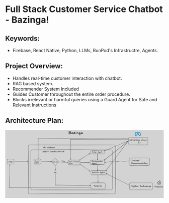 # Full Stack Customer Service Chatbot - Bazinga! 

## Keywords: 
- Firebase, React Native, Python, LLMs, RunPod's Infrastructre, Agents. 
## Project Overview: 

- Handles real-time customer interaction with chatbot. 
- RAG based system. 
- Recommender System Included 
- Guides Customer throughout the entire order procedure. 
- Blocks irrelevant or harmful queries using a Guard Agent for Safe and Relevant Instructions

## Architecture Plan: 
![Architecture Diagram](./Architecture.png)

